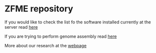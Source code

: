 
# ZFME repository

If you would like to check the list fo the software installed currently at the server read [here](software/)

If you are trying to perform genome assembly read [here](genome_assembly/)

More about our research at the [webpage](http://zfme.biol.uw.edu.pl)
